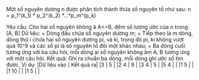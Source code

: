 Một số nguyên dương n được phân tích thành thừa số nguyên tố như sau:
    n = p_1^(k_1) * p_2^(k_2) *...*p_m^(p_k)

Yêu cầu: Cho hai số nguyên không â A<=B, đếm số lượng ước của n trong [A, B]
Dữ liệu:
    + Dòng đầu chứa số nguyên dương m;
    + Tiếp theo là m dòng, dòng thứ i chứa hai số nguyên dương pi, và ki, trong đó pi, ki không vượt quá 10^9 và các số pi là số nguyên tố đôi một khác nhau;
    + Ba dòng cuối tương ứng với ba câu hỏi, mỗi dòng ai số nguyên không âm A, B tương ứng với một câu hỏi.
Kết quả: Ghi ra chuẩn ba dòng, mỗi dòng ghi ước số tìm được.
Ví dụ:
|Dữ liệu vào  |    Kết quả ra|
|3            |        5     |
|2 4          |        9     |
|3 4          |        5     |
|5 4          |              |
|1 5          |              |
|1 10         |              |
|1 5          |              |
